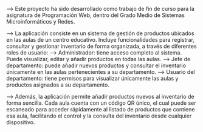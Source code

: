 --> Este proyecto ha sido desarrollado como trabajo de fin de curso para la asignatura de Programación Web, dentro del Grado Medio de Sistemas Microinformáticos y Redes.

--> La aplicación consiste en un sistema de gestión de productos ubicados en las aulas de un centro educativo. Incluye funcionalidades para registrar, consultar y gestionar inventario de forma organizada, a través de diferentes roles de usuario:
    --> Administrador: tiene acceso completo al sistema. Puede visualizar, editar y añadir productos en todas las aulas.
    --> Jefe de departamento: puede añadir nuevos productos y consultar el inventario únicamente en las aulas pertenecientes a su departamento.
    --> Usuario del departamento: tiene permisos para visualizar únicamente las aulas y productos asignados a su departamento.

--> Además, la aplicación permite añadir productos nuevos al inventario de forma sencilla. Cada aula cuenta con un código QR único, el cual puede ser escaneado para acceder rápidamente al listado de productos que contiene esa aula, facilitando el control y la consulta del inventario desde cualquier dispositivo.
